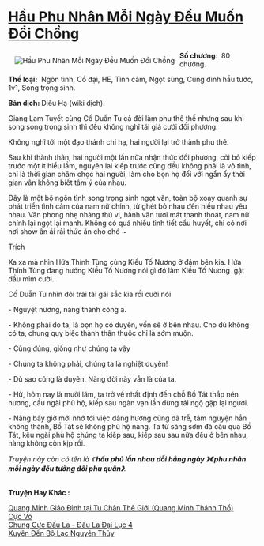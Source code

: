 <a href="https://utruyen.com/truyen/hau-phu-nhan-moi-ngay-deu-muon-doi-chong/19263/" title="Hầu Phu Nhân Mỗi Ngày Đều Muốn Đổi Chồng"><h1>Hầu Phu Nhân Mỗi Ngày Đều Muốn Đổi Chồng</h1></a><div style="display:table"><img align="right" style="float: left; padding: 10px;" src="https://utruyen.com/images/story/200x260/hau-phu-nhan-moi-ngay-deu-muon-doi-chong.jpg" alt="Hầu Phu Nhân Mỗi Ngày Đều Muốn Đổi Chồng"><b>Số chương</b>:  80 chương.<p></p><b>Thể loại:</b>  Ngôn tình, Cổ đại, HE, Tình cảm, Ngọt sủng, Cung đình hầu tước,  1v1, Song trọng sinh. <p></p><b>Bản dịch: </b>Diêu Hạ (wiki dịch).<p></p>Giang Lam Tuyết cùng Cố Duẫn Tu cả đời làm phu thê thế nhưng sau khi song song trọng sinh thì đều không nghĩ tái giá cưới đối phương.<p></p>Không nghĩ tới một đạo thánh chỉ hạ, hai người lại trở thành phu thê.<p></p>Sau khi thành thân, hai người một lần nữa nhận thức đối phương, cởi bỏ kiếp trước một ít hiểu lầm, nguyên lai kiếp trước cũng đều không phải là vô tình, chỉ là thời gian châm chọc hai người, làm cho bọn họ đối với ngần ấy thời gian vẫn không biết tâm ý của nhau.<p></p>Đây là một bộ ngôn tình song trọng sinh ngọt văn, toàn bộ xoay quanh sự phát triển tình cảm của nam nữ chính, từ ghét bỏ nhau đến hiểu nhau yêu nhau. Văn phong nhẹ nhàng thú vị, hành văn tươi mát thanh thoát, nam nữ chính lại ngọt lại manh. Không có quá nhiều tình tiết cẩu huyết, chỉ có nơi nơi show ân ái rải thức ăn cho chó ~<p></p>Trích<p></p>Xa xa mà nhìn Hứa Thính Tùng cùng Kiều Tố Nương ở đám bên kia. Hứa Thính Tùng đang hướng Kiều Tố Nương nói gì đó làm Kiều Tố Nương  gật đầu mỉm cười.<p></p>Cố Duẫn Tu nhìn đôi trai tài gái sắc kia rồi cười nói<p></p>- Nguyệt nương, nàng thành công a.<p></p>- Không phải do ta, là bọn họ có duyên, vốn sẽ ở bên nhau. Cho dù không có ta, chung quy biệc thành thân thuộc chỉ là sớm muộn.<p></p>- Cũng đúng, giống như chúng ta vậy<p></p>- Chúng ta không phải, chúng ta là nghiệt duyên!<p></p>- Dù sao cũng là duyên. Nàng đời này vẫn là của ta.<p></p>- Hừ, hôm nay là mười lăm, ta trở về nhất định đến chỗ Bồ Tát thắp nén hương, cầu ngài phù hộ, kiếp sau ngàn vạn lần đừng tái ngộ gặp lại ngươi.<p></p>- Nàng bây giờ mới nhớ tới việc dâng hương cũng đã trễ, tâm nguyện hẳn không thành, Bồ Tát sẽ không phù hộ nàng. Ta từ sáng sớm đã cầu qua Bồ Tát, kêu ngài phù hộ chúng ta kiếp sau, kiếp sau sau nữa đều ở bên nhau, nàng không còn kịp rồi.<p></p><i>Truyện này còn có tên là 《</i><b><i> hầu phủ lẫn nhau dỗi hằng ngày 》《 phu nhân mỗi ngày đều tưởng đổi phu quân》</i></b><i>.</i></div><p><br><b>Truyện Hay Khác :</b></p><a href="https://utruyen.com/truyen/quang-minh-giao-dinh-tai-tu-chan-the-gioi-quang-minh-thanh-tho/17516/" alt="Quang Minh Giáo Đình tại Tu Chân Thế Giới (Quang Minh Thánh Thổ)">Quang Minh Giáo Đình tại Tu Chân Thế Giới (Quang Minh Thánh Thổ)</a><br/><a href="https://truyenngontinhay.wordpress.com/2019/10/03/cuc-vo/" alt="Cực Võ">Cực Võ</a><br/><a href="https://github.com/quanluxury/ngontinhhot/tree/master/truyenhay/18485/" alt="Chung Cực Đấu La - Đấu La Đại Lục 4">Chung Cực Đấu La - Đấu La Đại Lục 4</a><br/><a href="https://www.flickr.com/photos/184340401@N07/48819071672/" alt="Xuyên Đến Bộ Lạc Nguyên Thủy">Xuyên Đến Bộ Lạc Nguyên Thủy</a><br/>